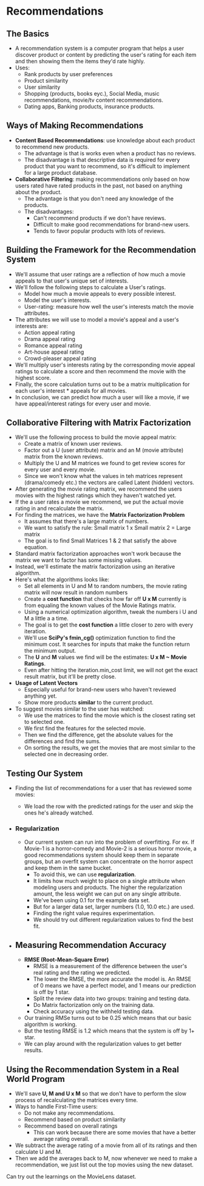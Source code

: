 # Recommendations

## The Basics

* A recommendation system is a computer program that helps a user discover product or content by predicting the user's rating for each item and then showing them the items they'd rate highly.
* Uses:
  * Rank products by user preferences
  * Product similarity
  * User similarity
  * Shopping (products, books eyc.), Social Media, music recommendations, movie/tv content recommendations.
  * Dating apps, Banking products, insurance products.

## Ways of Making Recommendations

* **Content Based Recommendations**: use knowledge about each product to recommend new products.
  * The advantage is that is works even when a product has no reviews.
  * The disadvantage is that descriptive data is required for every product that you want to recommend, so it's difficult to implement for a large product database.
* **Collaborative Filtering**: making recommendations only based on how users rated have rated products in the past, not based on anything about the product.
  * The advantage is that you don't need any knowledge of the products.
  * The disadvantages:
    * Can't recommend products if we don't have reviews.
    * Difficult to make good recommendations for brand-new users.
    * Tends to favor popular products with lots of reviews.

## Building the Framework for the Recommendation System

* We'll assume that user ratings are a reflection of how much a movie appeals to that user's unique set of interests.
* We'll follow the following steps to calculate a User's ratings.
  * Model how much a movie appeals to every possible interest.
  * Model the user's interests.
  * User-rating: measure how well the user's interests match the movie attributes.
* The attributes we will use to model a movie's appeal and a user's interests are:
  * Action appeal rating
  * Drama appeal rating
  * Romance appeal rating
  * Art-house appeal rating
  * Crowd-pleaser appeal rating
* We'll multiply user's interests rating by the corresponding movie appeal ratings to calculate a score and then recommend the movie with the highest score.
* Finally, the score calculation turns out to be a matrix multiplication for each user's interest * appeals for all movies.
* In conclusion, we can predict how much a user will like a movie, if we have appeal/interest ratings for every user and movie.

## Collaborative Filtering with Matrix Factorization

* We'll use the following process to build the movie appeal matrix:
  * Create a matrix of known user reviews.
  * Factor out a U (user attribute) matrix and an M (movie attribute) matrix from the known reviews.
  * Multiply the U and M matrices we found to get review scores for every user and every movie.
  * Since we won't know what the values in teh matrices represent (drama/comedy etc.) the vectors are called Latent (hidden) vectors.
* After generating the movie rating matrix, we recommend the users movies with the highest ratings which they haven't watched yet.
* If the a user rates a movie we recommend, we put the actual movie rating in and recalculate the matrix.
* For finding the matrices, we have the **Matrix Factorization Problem**
  * It assumes that there's a large matrix of numbers.
  * We want to satisfy the rule: Small matrix 1 x Small matrix 2 = Large matrix
  * The goal is to find Small Matrices 1 & 2 that satisfy the above equation.
* Standard matrix factorization approaches won't work because the matrix we want to factor has some missing values.
* Instead, we'll estimate the matrix factorization using an iterative algorithm.
* Here's what the algorithms looks like:
  * Set all elements in U and M to random numbers, the movie rating matrix will now result in random numbers
  * Create a **cost function** that checks how far off **U x M** currently is from equaling the known values of the Movie Ratings matrix.
  * Using a numerical optimization algorithm, tweak the numbers i U and M a little a a time.
  * The goal is to get the **cost function** a little closer to zero with every iteration.
  * We'll use **SciPy's fmin_cg()** optimization function to find the minimum cost. It searches for inputs that make the function return the minimum output.
  * The **U** and **M** values we find will be the estimates: **U x M ~ Movie Ratings**.
  * Even after hitting the iteration.min_cost limit, we will not get the exact result matrix, but it'll be pretty close.
* **Usage of Latent Vectors**
  * Especially useful for brand-new users who haven't reviewed anything yet.
  * Show more products **similar** to the current product.
* To suggest movies similar to the user has watched:
  * We use the matrices to find the movie which is the closest rating set to selected one.
  * We first find the features for the selected movie.
  * Then we find the difference, get the absolute values for the differences and find the sums.
  * On sorting the results, we get the movies that are most similar to the selected one in decreasing order.

## Testing Our System

* Finding the list of recommendations for a user that has reviewed some movies:
  * We load the row with the predicted ratings for the user and skip the ones he's already watched.

* ### Regularization

  * Our current system can run into the problem of overfitting. For ex. If Movie-1 is a horror-comedy and Movie-2 is a serious horror movie, a good recommendations system should keep them in separate groups, but an overfit system can concentrate on the horror aspect and keep them in the same bucket.
    * To avoid this, we can use **regularization**.
    * It limits how much weight to place on a single attribute when modeling users and products. The higher the regularization amount, the less weight we can put on any single attribute.
    * We've been using 0.1 for the example data set.
    * But for a larger data set, larger numbers (1.0, 10.0 etc.) are used.
    * Finding the right value requires  experimentation.
    * We should try out different regularization values to find the best fit.

* ## Measuring Recommendation Accuracy

  * **RMSE (Root-Mean-Square Error)**
    * RMSE is a measurement of the difference between the user's real rating and the rating we predicted.
    * The lower the RMSE, the more accurate the model is. An RMSE of 0 means we have a perfect model, and 1 means our prediction is off by 1 star.
    * Split the review data into two groups: training and testing data.
    * Do Matrix factorization only on the training data.
    * Check accuracy using the withheld testing data.
  * Our training RMSe turns out to be 0.25 which means that our basic algorithm is working.
  * But the testing RMSE is 1.2 which means that the system is off by 1+ star.
  * We can play around with the regularization values to get better results.

## Using the Recommendation System in a Real World Program

* We'll save **U, M and U x M** so that we don't have to perform the slow process of recalculating the matrices every time.
* Ways to handle First-Time users:
  * Do not make any recommendations.
  * Recommend based on product similarity
  * Recommend based on overall ratings
    * This can work because there are some movies that have a better average rating overall.
* We subtract the average rating of a movie from all of its ratings and then calculate U and M.
* Then we add the averages back to M, now whenever we need to make a recommendation, we just list out the top movies using the new dataset.

Can try out the learnings on the MovieLens dataset.

